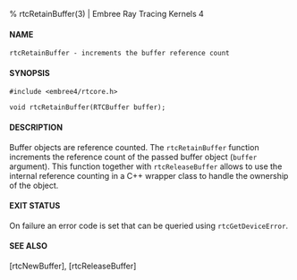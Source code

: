 % rtcRetainBuffer(3) | Embree Ray Tracing Kernels 4

#### NAME

    rtcRetainBuffer - increments the buffer reference count

#### SYNOPSIS

    #include <embree4/rtcore.h>

    void rtcRetainBuffer(RTCBuffer buffer);

#### DESCRIPTION

Buffer objects are reference counted. The `rtcRetainBuffer` function
increments the reference count of the passed buffer object (`buffer`
argument). This function together with `rtcReleaseBuffer` allows to
use the internal reference counting in a C++ wrapper class to handle
the ownership of the object.

#### EXIT STATUS

On failure an error code is set that can be queried using
`rtcGetDeviceError`.

#### SEE ALSO

[rtcNewBuffer], [rtcReleaseBuffer]
